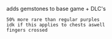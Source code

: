 adds gemstones to base game + DLC's
	
	50% more rare than regular purples
	idk if this applies to chests aswell
	fingers crossed
